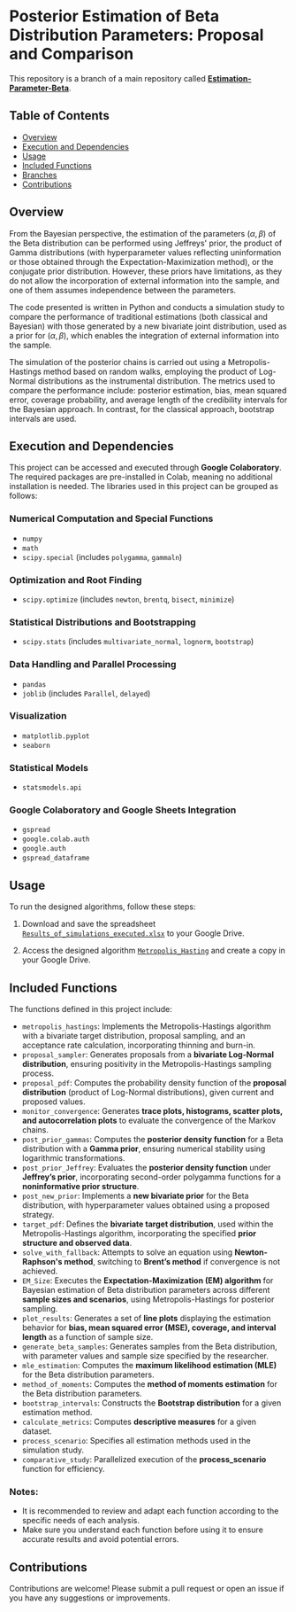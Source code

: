 # Posterior Estimation of Beta Distribution Parameters: Proposal and Comparison

This repository is a branch of a main repository called **[Estimation-Parameter-Beta](https://github.com/LLerzy/Estimation-Parameter-Beta)**.

## Table of Contents

-   [Overview](#overview)
-   [Execution and Dependencies](#execution-and-dependencies)
-   [Usage](#usage)
-   [Included Functions](#included-functions)
-   [Branches](#branches)
-   [Contributions](#contributions)

## Overview

From the Bayesian perspective, the estimation of the parameters $(\alpha, \beta)$ of the Beta distribution can be performed using Jeffreys' prior, the product of Gamma distributions (with hyperparameter values reflecting uninformation or those obtained through the Expectation-Maximization method), or the conjugate prior distribution. However, these priors have limitations, as they do not allow the incorporation of external information into the sample, and one of them assumes independence between the parameters.

The code presented is written in Python and conducts a simulation study to compare the performance of traditional estimations (both classical and Bayesian) with those generated by a new bivariate joint distribution, used as a prior for $(\alpha, \beta)$, which enables the integration of external information into the sample.

The simulation of the posterior chains is carried out using a Metropolis-Hastings method based on random walks, employing the product of Log-Normal distributions as the instrumental distribution. The metrics used to compare the performance include: posterior estimation, bias, mean squared error, coverage probability, and average length of the credibility intervals for the Bayesian approach. In contrast, for the classical approach, bootstrap intervals are used.

## Execution and Dependencies 

This project can be accessed and executed through **Google Colaboratory**. The required packages are pre-installed in Colab, meaning no additional installation is needed.  The libraries used in this project can be grouped as follows:

### Numerical Computation and Special Functions
- `numpy`
- `math`
- `scipy.special` (includes `polygamma`, `gammaln`)

### Optimization and Root Finding
- `scipy.optimize` (includes `newton`, `brentq`, `bisect`, `minimize`)

### Statistical Distributions and Bootstrapping
- `scipy.stats` (includes `multivariate_normal`, `lognorm`, `bootstrap`)

### Data Handling and Parallel Processing
- `pandas`
- `joblib` (includes `Parallel`, `delayed`)

### Visualization
- `matplotlib.pyplot`
- `seaborn`

### Statistical Models
- `statsmodels.api`

### Google Colaboratory and Google Sheets Integration
- `gspread`
- `google.colab.auth`
- `google.auth`
- `gspread_dataframe`  

## Usage

To run the designed algorithms, follow these steps:

1. Download and save the spreadsheet [`Results_of_simulations_executed.xlsx`](https://github.com/LLerzy/Estimation-Parameter-Beta/blob/Comparison/Results_of_simulations_executed.xlsx) to your Google Drive.

2. Access the designed algorithm [`Metropolis_Hasting`](https://github.com/LLerzy/Estimation-Parameter-Beta/blob/Comparison/Metropolis_Hasting(GitHub).ipynb) and create a copy in your Google Drive.

## Included Functions

The functions defined in this project include:

- `metropolis_hastings`: Implements the Metropolis-Hastings algorithm with a bivariate target distribution, proposal sampling, and an acceptance rate calculation, incorporating thinning and burn-in.
- `proposal_sampler`: Generates proposals from a **bivariate Log-Normal distribution**, ensuring positivity in the Metropolis-Hastings sampling process.
- `proposal_pdf`: Computes the probability density function of the **proposal distribution** (product of Log-Normal distributions), given current and proposed values.
- `monitor_convergence`: Generates **trace plots, histograms, scatter plots, and autocorrelation plots** to evaluate the convergence of the Markov chains.
- `post_prior_gammas`: Computes the **posterior density function** for a Beta distribution with a **Gamma prior**, ensuring numerical stability using logarithmic transformations.
- `post_prior_Jeffrey`: Evaluates the **posterior density function** under **Jeffrey’s prior**, incorporating second-order polygamma functions for a **noninformative prior structure**.
- `post_new_prior`: Implements a **new bivariate prior** for the Beta distribution, with hyperparameter values obtained using a proposed strategy.
- `target_pdf`: Defines the **bivariate target distribution**, used within the Metropolis-Hastings algorithm, incorporating the specified **prior structure and observed data**.
- `solve_with_fallback`: Attempts to solve an equation using **Newton-Raphson's method**, switching to **Brent’s method** if convergence is not achieved.
- `EM_Size`: Executes the **Expectation-Maximization (EM) algorithm** for Bayesian estimation of Beta distribution parameters across different **sample sizes and scenarios**, using Metropolis-Hastings for posterior sampling.
- `plot_results`: Generates a set of **line plots** displaying the estimation behavior for **bias, mean squared error (MSE), coverage, and interval length** as a function of sample size.
- `generate_beta_samples`: Generates samples from the Beta distribution, with parameter values and sample size specified by the researcher.
- `mle_estimation`: Computes the **maximum likelihood estimation (MLE)** for the Beta distribution parameters.
- `method_of_moments`: Computes the **method of moments estimation** for the Beta distribution parameters.
- `bootstrap_intervals`: Constructs the **Bootstrap distribution** for a given estimation method.
- `calculate_metrics`: Computes **descriptive measures** for a given dataset.
- `process_scenario`: Specifies all estimation methods used in the simulation study.
- `comparative_study`: Parallelized execution of the **process_scenario** function for efficiency.

### Notes:

-   It is recommended to review and adapt each function according to the specific needs of each analysis.
-   Make sure you understand each function before using it to ensure accurate results and avoid potential errors.

## Contributions

Contributions are welcome! Please submit a pull request or open an issue if you have any suggestions or improvements.
